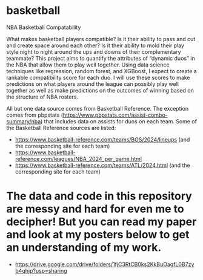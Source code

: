 # basketball
NBA Basketball Compatability

What makes basketball players compatible? Is it their ability to pass and cut and create space around each other? Is it their ability to mold their play style night to night around the ups and downs of their complementary teammate? This project aims to quantify the attributes of “dynamic duos” in the NBA that allow them to play well together. Using data science techniques like regression, random forest, and XGBoost, I expect to create a rankable compatibility score for each duo. I will use these scores to make predictions on what players around the league can possibly play well together as well as make predictions on the outcomes of winning based on the structure of NBA rosters. 

All but one data source comes from Basketball Reference. The exception comes from pbpstats (https://www.pbpstats.com/assist-combo-summary/nba) that includes data on assists for duos on each team. Some of the Basketball Reference sources are listed:
- https://www.basketball-reference.com/teams/BOS/2024/lineups (and the corresponding site for each team)
- https://www.basketball-reference.com/leagues/NBA_2024_per_game.html
- https://www.basketball-reference.com/teams/ATL/2024.html (and the corresponding site for each team)


# The data and code in this repository are messy and hard for even me to decipher! But you can read my paper and look at my posters below to get an understanding of my work.
- https://drive.google.com/drive/folders/1fjC3RtCB0ks2KkBuOagfL0B7zyb4qhjp?usp=sharing
